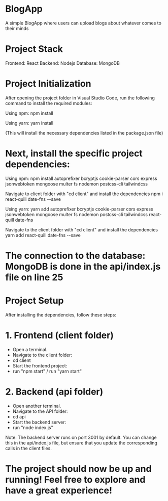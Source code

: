 # BlogApp
A simple BlogApp where users can upload blogs about whatever comes to their minds

# Project Stack

Frontend: React
Backend: Nodejs
Database: MongoDB

# Project Initialization
After opening the project folder in Visual Studio Code, run the following command to install the required modules:

Using npm:
npm install

Using yarn:
yarn install

(This will install the necessary dependencies listed in the package.json file)

# Next, install the specific project dependencies:

Using npm:
npm install autoprefixer bcryptjs cookie-parser cors express jsonwebtoken mongoose multer fs nodemon postcss-cli tailwindcss

Navigate to client folder with "cd client" and install the dependencies npm i react-quill date-fns --save

Using yarn:
yarn add autoprefixer bcryptjs cookie-parser cors express jsonwebtoken mongoose multer fs nodemon postcss-cli tailwindcss react-quill date-fns

Navigate to the client folder with "cd client" and install the dependencies yarn add react-quill date-fns --save

# The connection to the database: MongoDB is done in the api/index.js file on line 25 

# Project Setup
After installing the dependencies, follow these steps:

# 1. Frontend (client folder)
- Open a terminal.
- Navigate to the client folder:
- cd client
- Start the frontend project:
- run "npm start" / run "yarn start"

# 2. Backend (api folder)
- Open another terminal.
- Navigate to the API folder:
- cd api
- Start the backend server:
- run "node index.js"

Note: The backend server runs on port 3001 by default. You can change this in the api/index.js file, but ensure that you update the corresponding calls in the client files.

# The project should now be up and running! Feel free to explore and have a great experience!
